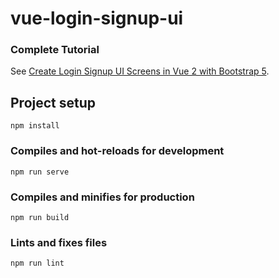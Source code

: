 # vue-login-signup-ui

### Complete Tutorial
See [Create Login Signup UI Screens in Vue 2 with Bootstrap 5](https://www.positronx.io/create-login-signup-ui-screens-in-vue-js-with-bootstrap/).


## Project setup
```
npm install
```

### Compiles and hot-reloads for development
```
npm run serve
```

### Compiles and minifies for production
```
npm run build
```

### Lints and fixes files
```
npm run lint
```


